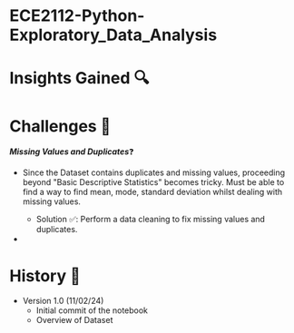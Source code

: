 # ECE2112-Python-Exploratory_Data_Analysis


# Insights Gained 🔍


# Challenges 🎯
***Missing Values and Duplicates***❓
* Since the Dataset contains duplicates and missing values, proceeding beyond "Basic Descriptive Statistics" becomes tricky. Must be able to find a way to find mean, mode, standard deviation whilst dealing with missing values.
  - Solution ✅: Perform a data cleaning to fix missing values and duplicates.
 
* 

# History 📜
* Version 1.0 (11/02/24)
  - Initial commit of the notebook
  - Overview of Dataset
